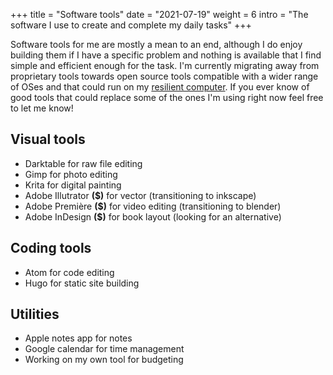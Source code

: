 +++
title = "Software tools"
date = "2021-07-19"
weight = 6
intro = "The software I use to create and complete my daily tasks"
+++

Software tools for me are mostly a mean to an end, although I do enjoy building them if I have a specific problem and nothing is available that I find simple and efficient enough for the task. I'm currently migrating away from proprietary tools towards open source tools compatible with a wider range of OSes and that could run on my [resilient computer](/craft/resilient-computer/). If you ever know of good tools that could replace some of the ones I'm using right now feel free to let me know!

## Visual tools

- Darktable for raw file editing  
- Gimp for photo editing
- Krita for digital painting  
- Adobe Illutrator **($)** for vector (transitioning to inkscape)
- Adobe Première **($)** for video editing (transitioning to blender)  
- Adobe InDesign **($)** for book layout (looking for an alternative)  

## Coding tools

- Atom for code editing
- Hugo for static site building

## Utilities

- Apple notes app for notes  
- Google calendar for time management  
- Working on my own tool for budgeting

